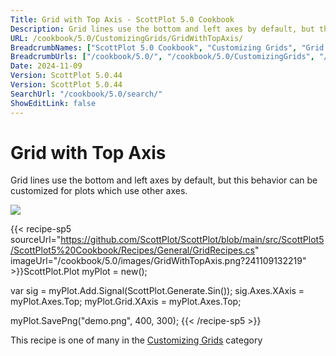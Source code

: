 ```yaml
---
Title: Grid with Top Axis - ScottPlot 5.0 Cookbook
Description: Grid lines use the bottom and left axes by default, but this behavior can be customized for plots which use other axes.
URL: /cookbook/5.0/CustomizingGrids/GridWithTopAxis/
BreadcrumbNames: ["ScottPlot 5.0 Cookbook", "Customizing Grids", "Grid with Top Axis"]
BreadcrumbUrls: ["/cookbook/5.0/", "/cookbook/5.0/CustomizingGrids", "/cookbook/5.0/CustomizingGrids/GridWithTopAxis"]
Date: 2024-11-09
Version: ScottPlot 5.0.44
Version: ScottPlot 5.0.44
SearchUrl: "/cookbook/5.0/search/"
ShowEditLink: false
---
```



<div class='d-flex align-items-center mt-5'>
<h1 class='me-2 text-dark my-0 border-0'>Grid with Top Axis</h1>
</div>

Grid lines use the bottom and left axes by default, but this behavior can be customized for plots which use other axes.

[![](/cookbook/5.0/images/GridWithTopAxis.png?241109132219)](/cookbook/5.0/images/GridWithTopAxis.png?241109132219)

{{< recipe-sp5 sourceUrl="https://github.com/ScottPlot/ScottPlot/blob/main/src/ScottPlot5/ScottPlot5%20Cookbook/Recipes/General/GridRecipes.cs" imageUrl="/cookbook/5.0/images/GridWithTopAxis.png?241109132219" >}}ScottPlot.Plot myPlot = new();

var sig = myPlot.Add.Signal(ScottPlot.Generate.Sin());
sig.Axes.XAxis = myPlot.Axes.Top;
myPlot.Grid.XAxis = myPlot.Axes.Top;

myPlot.SavePng("demo.png", 400, 300);
{{< /recipe-sp5 >}}

<div class='my-5 text-center'>This recipe is one of many in the <a href='/cookbook/5.0/CustomizingGrids'>Customizing Grids</a> category</div>


